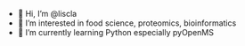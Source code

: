 - 👋 Hi, I’m @liscla
- 👀 I’m interested in food science, proteomics, bioinformatics
- 🌱 I’m currently learning Python especially pyOpenMS

<!---
liscla/liscla is a ✨ special ✨ repository because its `README.md` (this file) appears on your GitHub profile.
You can click the Preview link to take a look at your changes.
--->
